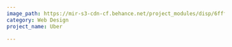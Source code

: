 ```yaml
---
image_path: https://mir-s3-cdn-cf.behance.net/project_modules/disp/6fff199216963.560ca890d3856.jpg
category: Web Design
project_name: Uber

---
```

